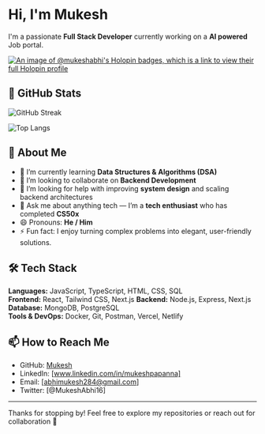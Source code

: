 #  Hi, I'm Mukesh

I'm a passionate **Full Stack Developer** currently working on a **AI powered** Job portal.

[![An image of @mukeshabhi's Holopin badges, which is a link to view their full Holopin profile](https://holopin.me/mukeshabhi)](https://holopin.io/@mukeshabhi)

## 🧠 GitHub Stats

![GitHub Streak](https://github-readme-streak-stats.herokuapp.com/?user=mukeshabhi&theme=tokyonight)

<!--
![Mukesh's GitHub stats](https://github-readme-stats.vercel.app/api?username=mukeshabhi&show_icons=true&theme=tokyonight)
-->

![Top Langs](https://github-readme-stats.vercel.app/api/top-langs/?username=mukeshabhi&layout=compact&theme=tokyonight)

<!--
[![Mukesh's github activity graph](https://github-readme-activity-graph.vercel.app/graph?username=mukeshabhi&theme=react-dark)](https://github.com/ashutosh00710/github-readme-activity-graph)
-->





## 🚀 About Me

- 🌱 I’m currently learning **Data Structures & Algorithms (DSA)**
- 👯 I’m looking to collaborate on **Backend Development**
- 🤔 I’m looking for help with improving **system design** and scaling backend architectures
- 💬 Ask me about anything tech — I’m a **tech enthusiast** who has completed **CS50x**
- 😄 Pronouns: **He / Him**
- ⚡ Fun fact: I enjoy turning complex problems into elegant, user-friendly solutions.

## 🛠 Tech Stack

**Languages:** JavaScript, TypeScript, HTML, CSS, SQL  
**Frontend:** React, Tailwind CSS, Next.js
**Backend:** Node.js, Express, Next.js
**Database:** MongoDB, PostgreSQL  
**Tools & DevOps:** Docker, Git, Postman, Vercel, Netlify

## 📫 How to Reach Me

- GitHub: [Mukesh](https://github.com/MukeshAbhi)
- LinkedIn: [www.linkedin.com/in/mukeshpapanna]
- Email: [abhimukesh284@gmail.com]
- Twitter: [@MukeshAbhi16]

---

Thanks for stopping by! Feel free to explore my repositories or reach out for collaboration 🚀
